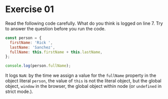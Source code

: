 # Exercise 01

Read the following code carefully. What do you think is logged on line 7. Try to answer the question before you run the code.

```js
const person = {
  firstName: 'Rick ',
  lastName: 'Sanchez',
  fullName: this.firstName + this.lastName,
};

console.log(person.fullName);
```

It logs `NaN`: by the time we assign a value for the `fullName` property in the object literal `person`, the value of `this` is not the literal object, but the global object, `window` in the browser, the global object within node (or `undefined` in strict mode.).